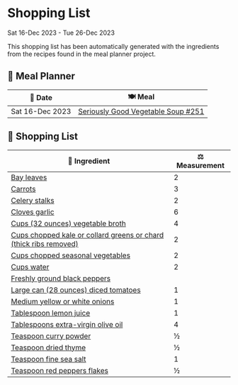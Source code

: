 # Shopping List

Sat 16-Dec 2023 - Tue 26-Dec 2023

This shopping list has been automatically generated with the ingredients from the recipes found in the meal planner project.

## 📅 Meal Planner

|📅 Date| 🍽️ Meal|
|----|----|
|Sat 16-Dec 2023|[Seriously Good Vegetable Soup #251](https://github.com/bryanbr23/Recipes/issues/251)|

## 🛒 Shopping List

| 🍌 Ingredient| ⚖️ Measurement|
|----------|-----------|
|[Bay leaves](https://www.sainsburys.co.uk/gol-ui/SearchResults/Bay%20leaves)|2|
|[Carrots](https://www.sainsburys.co.uk/gol-ui/SearchResults/Carrots)|3|
|[Celery stalks](https://www.sainsburys.co.uk/gol-ui/SearchResults/Celery%20stalks)|2|
|[Cloves garlic](https://www.sainsburys.co.uk/gol-ui/SearchResults/Cloves%20garlic)|6|
|[Cups (32 ounces) vegetable broth](https://www.sainsburys.co.uk/gol-ui/SearchResults/Cups%20(32%20ounces)%20vegetable%20broth)|4|
|[Cups chopped kale or collard greens or chard (thick ribs removed)](https://www.sainsburys.co.uk/gol-ui/SearchResults/Cups%20chopped%20kale%20or%20collard%20greens%20or%20chard%20(thick%20ribs%20removed))|2|
|[Cups chopped seasonal vegetables](https://www.sainsburys.co.uk/gol-ui/SearchResults/Cups%20chopped%20seasonal%20vegetables)|2|
|[Cups water](https://www.sainsburys.co.uk/gol-ui/SearchResults/Cups%20water)|2|
|[Freshly ground black peppers](https://www.sainsburys.co.uk/gol-ui/SearchResults/Freshly%20ground%20black%20peppers)||
|[Large can (28 ounces) diced tomatoes](https://www.sainsburys.co.uk/gol-ui/SearchResults/Large%20can%20(28%20ounces)%20diced%20tomatoes)|1|
|[Medium yellow or white onions](https://www.sainsburys.co.uk/gol-ui/SearchResults/Medium%20yellow%20or%20white%20onions)|1|
|[Tablespoon lemon juice](https://www.sainsburys.co.uk/gol-ui/SearchResults/Tablespoon%20lemon%20juice)|1|
|[Tablespoons extra-virgin olive oil](https://www.sainsburys.co.uk/gol-ui/SearchResults/Tablespoons%20extra-virgin%20olive%20oil)|4|
|[Teaspoon curry powder](https://www.sainsburys.co.uk/gol-ui/SearchResults/Teaspoon%20curry%20powder)|½|
|[Teaspoon dried thyme](https://www.sainsburys.co.uk/gol-ui/SearchResults/Teaspoon%20dried%20thyme)|½|
|[Teaspoon fine sea salt](https://www.sainsburys.co.uk/gol-ui/SearchResults/Teaspoon%20fine%20sea%20salt)|1|
|[Teaspoon red peppers flakes](https://www.sainsburys.co.uk/gol-ui/SearchResults/Teaspoon%20red%20peppers%20flakes)|½|
